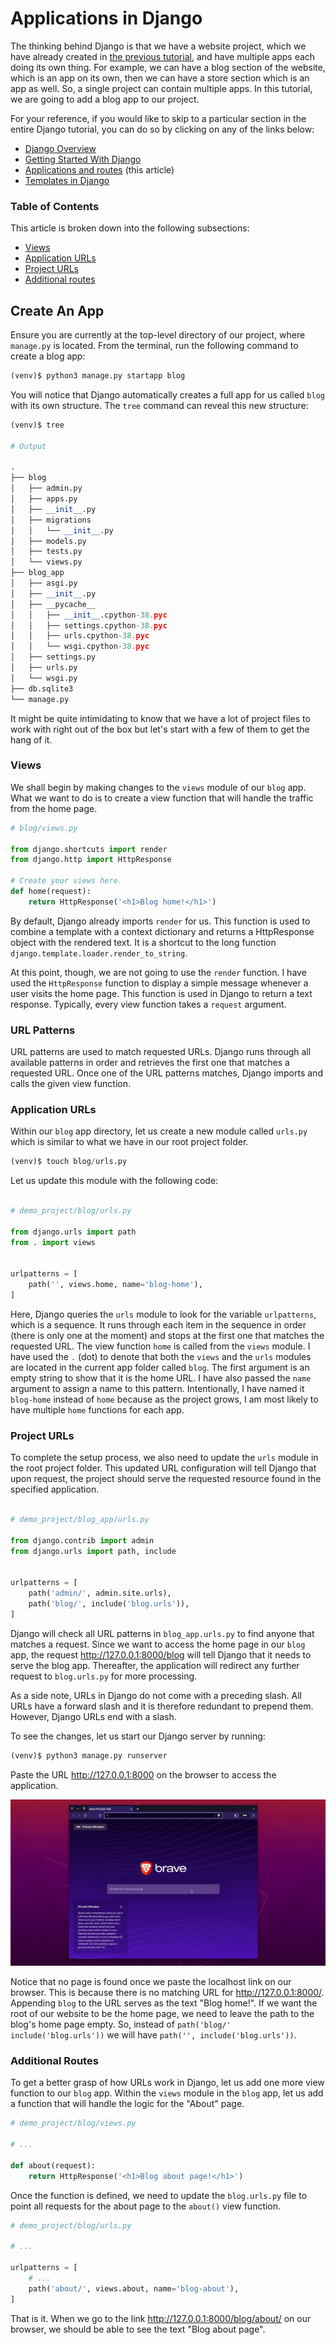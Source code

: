# Applications in Django

The thinking behind Django is that we have a website project, which we have already created in [the previous tutorial](01_getting_started.md), and have multiple apps each doing its own thing. For example, we can have a blog section of the website, which is an app on its own, then we can have a store section which is an app as well. So, a single project can contain multiple apps. In this tutorial, we are going to add a blog app to our project.

For your reference, if you would like to skip to a particular section in the entire Django tutorial, you can do so by clicking on any of the links below:

- [Django Overview](00_overview.md)
- [Getting Started With Django](01_getting_started.md)
- [Applications and routes](02_applications_and_routes.md) (this article)
- [Templates in Django](03_templates.md)


### Table of Contents

This article is broken down into the following subsections:

- [Views](#views)
- [Application URLs](#application-urls)
- [Project URLs](#project-urls)
- [Additional routes](#additional-routes)




## Create An App

Ensure you are currently at the top-level directory of our project, where `manage.py` is located. From the terminal, run the following command to create a blog app:

```python
(venv)$ python3 manage.py startapp blog
```

You will notice that Django automatically creates a full app for us called `blog` with its own structure. The `tree` command can reveal this new structure:

```python
(venv)$ tree

# Output

.
├── blog
│   ├── admin.py
│   ├── apps.py
│   ├── __init__.py
│   ├── migrations
│   │   └── __init__.py
│   ├── models.py
│   ├── tests.py
│   └── views.py
├── blog_app
│   ├── asgi.py
│   ├── __init__.py
│   ├── __pycache__
│   │   ├── __init__.cpython-38.pyc
│   │   ├── settings.cpython-38.pyc
│   │   ├── urls.cpython-38.pyc
│   │   └── wsgi.cpython-38.pyc
│   ├── settings.py
│   ├── urls.py
│   └── wsgi.py
├── db.sqlite3
└── manage.py
```

It might be quite intimidating to know that we have a lot of project files to work with right out of the box but let's start with a few of them to get the hang of it.

### Views

We shall begin by making changes to the `views` module of our `blog` app. What we want to do is to create a view function that will handle the traffic from the home page.

```python
# blog/views.py

from django.shortcuts import render
from django.http import HttpResponse

# Create your views here.
def home(request):
    return HttpResponse('<h1>Blog home!</h1>')

```

By default, Django already imports `render` for us. This function is used to combine a template with a context dictionary and returns a HttpResponse object with the rendered text. It is a shortcut to the long function `django.template.loader.render_to_string`. 

At this point, though, we are not going to use the `render` function. I have used the `HttpResponse` function to display a simple message whenever a user visits the home page. This function is used in Django to return a text response. Typically, every view function takes a `request` argument.

### URL Patterns

URL patterns are used to match requested URLs. Django runs through all available patterns in order and retrieves the first one that matches a requested URL. Once one of the URL patterns matches, Django imports and calls the given view function.

### Application URLs

Within our `blog` app directory, let us create a new module called `urls.py` which is similar to what we have in our root project folder. 

```python
(venv)$ touch blog/urls.py
```

Let us update this module with the following code:

```python

# demo_project/blog/urls.py

from django.urls import path
from . import views


urlpatterns = [
    path('', views.home, name='blog-home'),
]

```

Here, Django queries the `urls` module to look for the variable `urlpatterns`, which is a sequence. It runs through each item in the sequence in order (there is only one at the moment) and stops at the first one that matches the requested URL. The view function `home` is called from the `views` module. I have used the `.` (dot) to denote that both the `views` and the `urls` modules are located in the current app folder called `blog`. The first argument is an empty string to show that it is the home URL. I have also passed the `name` argument to assign a name to this pattern. Intentionally, I have named it `blog-home` instead of `home` because as the project grows, I am most likely to have multiple `home` functions for each app.

### Project URLs

To complete the setup process, we also need to update the `urls` module in the root project folder. This updated URL configuration will tell Django that upon request, the project should serve the requested resource found in the specified application.

```python

# demo_project/blog_app/urls.py

from django.contrib import admin
from django.urls import path, include


urlpatterns = [
    path('admin/', admin.site.urls),
    path('blog/', include('blog.urls')),
]

```

Django will check all URL patterns in `blog_app.urls.py` to find anyone that matches a request. Since we want to access the home page in our `blog` app, the request http://127.0.0.1:8000/blog will tell Django that it needs to serve the blog app. Thereafter, the application will redirect any further request to `blog.urls.py` for more processing.

As a side note, URLs in Django do not come with a preceding slash. All URLs have a forward slash and it is therefore redundant to prepend them. However, Django URLs end with a slash. 

To see the changes, let us start our Django server by running:

```python
(venv)$ python3 manage.py runserver
```

Paste the URL http://127.0.0.1:8000 on the browser to access the application. 

![Blog App](/02_django/images/02_application_and_routes/access_blog_app.gif)

Notice that no page is found once we paste the localhost link on our browser. This is because there is no matching URL for http://127.0.0.1:8000/. Appending `blog` to the URL serves as the text "Blog home!". If we want the root of our website to be the home page, we need to leave the path to the blog's home page empty. So, instead of `path('blog/' include('blog.urls'))` we will have `path('', include('blog.urls'))`.


### Additional Routes

To get a better grasp of how URLs work in Django, let us add one more view function to our `blog` app. Within the `views` module in the `blog` app, let us add a function that will handle the logic for the "About" page. 

```python
# demo_project/blog/views.py

# ...

def about(request):
    return HttpResponse('<h1>Blog about page!</h1>')
```

Once the function is defined, we need to update the `blog.urls.py` file to point all requests for the about page to the `about()` view function.

```python
# demo_project/blog/urls.py

# ...

urlpatterns = [
    # ...
    path('about/', views.about, name='blog-about'),
]

```

That is it. When we go to the link http://127.0.0.1:8000/blog/about/ on our browser, we should be able to see the text "Blog about page".